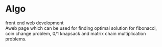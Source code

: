 # Algo
front end web development
<br>
Aweb page which can be used for finding optimal solution for fibonacci, coin change problem, 0/1 knapsack and matrix chain multiplication problems.
